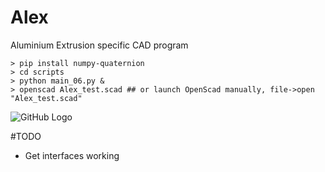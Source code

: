 # Alex
Aluminium Extrusion specific CAD program
```
> pip install numpy-quaternion
> cd scripts
> python main_06.py &
> openscad Alex_test.scad ## or launch OpenScad manually, file->open "Alex_test.scad"
```
![GitHub Logo](/images/logo.png)

#TODO
- Get interfaces working
